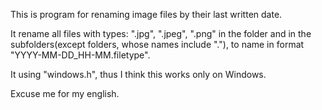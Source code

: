 This is program for renaming image files by their last written date.

It rename all files with types: ".jpg", ".jpeg", ".png" in the folder and in the subfolders(except folders, whose names include "."), to name in format "YYYY-MM-DD_HH-MM.filetype".

It using "windows.h", thus I think this works only on Windows.

Excuse me for my english.